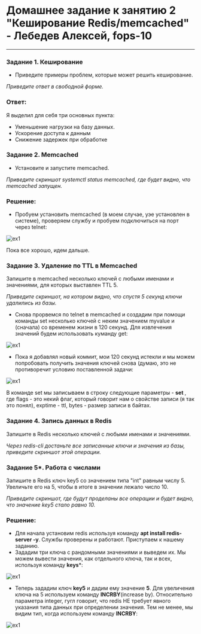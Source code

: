 # Домашнее задание к занятию 2 "Кеширование Redis/memcached" - Лебедев Алексей, fops-10



---

### Задание 1. Кеширование

- Приведите примеры проблем, которые может решить кеширование.
  

*Приведите ответ в свободной форме.*

### Ответ:      

Я выделил для себя три основных пункта:  
 - Уменьшение нагрузки на базу данных.
 - Ускорение доступа к данным
 - Снижение задержек при обработке


  
  

    


### Задание 2. Memcached 

- Установите и запустите memcached.

*Приведите скриншот systemctl status memcached, где будет видно, что memcached запущен.*
  ### Решение:

- Пробуем установить memcached (в моем случае, уэе установлен в системе), проверяем службу и пробуем подключиться на порт через telnet:

  
 ![ex1](img/1.JPG)  

Пока все хорошо, идем дальше.  


### Задание 3. Удаление по TTL в Memcached    

Запишите в memcached несколько ключей с любыми именами и значениями, для которых выставлен TTL 5.  


*Приведите скриншот, на котором видно, что спустя 5 секунд ключи удалились из базы.*

- Снова прорвемся по telnet в memcached и создадим при помощи команды set несколько ключей с неким значением myvalue и (сначала) со временем жизни в 120 секунд. Для извлечения значений будем использовать куманду get:

![ex1](img/ttl120.JPG)   

- Пока я добавлял новый коммит, мои 120 секунд истекли и мы можем попробовать получить значения ключей снова (думаю, это не противоречит условию поставленной задачи:

![ex1](img/ttl120end.JPG)    


В команде set мы записываем в строку следующие параметры - **set <key> <flags> <exptime> <bytes>**, где flags - это некий флаг, который говорит нам о свойстве записи (я так это понял), exptime - ttl, bytes - размер записи в байтах.


### Задание 4. Запись данных в Redis  

Запишите в Redis несколько ключей с любыми именами и значениями.  


*Через redis-cli достаньте все записанные ключи и значения из базы, приведите скриншот этой операции.*    

### Задание 5*. Работа с числами  
Запишите в Redis ключ key5 со значением типа "int" равным числу 5. Увеличьте его на 5, чтобы в итоге в значении лежало число 10.  


*Приведите скриншот, где будут проделаны все операции и будет видно, что значение key5 стало равно 10.*


### Решение:  


 - Для начала установим redis используя команду **apt install redis-server -y**. Службы проверены и работают. Приступаем к нашему заданию.
 - Зададим три ключа с рандомными значениями и выведем их. Мы можем вывести значения, как отдельного ключа, так и всех, используя команду **keys***:


![ex1](img/redis_keys.JPG)   

  - Теперь зададим ключ **key5** и дадим ему значение **5**. Для увеличения ключа на 5 используем команду **INCRBY**(increase by). Относительно параметра integer, гугл говорит, что redis НЕ требует явного указания типа данных при определении значения. Тем не менее, мы видим тип, когда используем команду **INCRBY**:

![ex1](img/int.JPG)   
   


  
